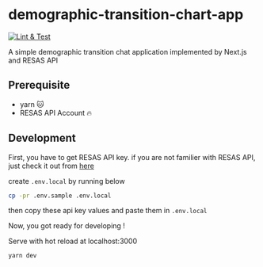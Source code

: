 # demographic-transition-chart-app

[![Lint & Test](https://github.com/posaune0423/demographic-transition-chart-app/actions/workflows/test.yml/badge.svg)](https://github.com/posaune0423/demographic-transition-chart-app/actions/workflows/test.yml)

A simple demographic transition chat application implemented by Next.js and RESAS API

## Prerequisite

- yarn 🐱
- RESAS API Account 🔥

## Development

First, you have to get RESAS API key. if you are not familier with RESAS API, just check it out from [here](https://opendata.resas-portal.go.jp/)

create `.env.local` by running below

```bash
cp -pr .env.sample .env.local
```

then copy these api key values and paste them in `.env.local`

Now, you got ready for developing !

Serve with hot reload at localhost:3000

```bash
yarn dev
```

